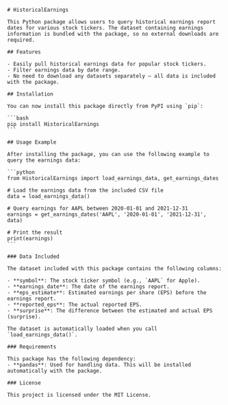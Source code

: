 
    # HistoricalEarnings

    This Python package allows users to query historical earnings report dates for various stock tickers. The dataset containing earnings information is bundled with the package, so no external downloads are required.

    ## Features

    - Easily pull historical earnings data for popular stock tickers.
    - Filter earnings data by date range.
    - No need to download any datasets separately — all data is included with the package.

    ## Installation

    You can now install this package directly from PyPI using `pip`:

    ```bash
    pip install HistoricalEarnings
    ```

    ## Usage Example

    After installing the package, you can use the following example to query the earnings data:

    ```python
    from HistoricalEarnings import load_earnings_data, get_earnings_dates

    # Load the earnings data from the included CSV file
    data = load_earnings_data()

    # Query earnings for AAPL between 2020-01-01 and 2021-12-31
    earnings = get_earnings_dates('AAPL', '2020-01-01', '2021-12-31', data)

    # Print the result
    print(earnings)
    ```

    ### Data Included

    The dataset included with this package contains the following columns:

    - **symbol**: The stock ticker symbol (e.g., `AAPL` for Apple).
    - **earnings_date**: The date of the earnings report.
    - **eps_estimate**: Estimated earnings per share (EPS) before the earnings report.
    - **reported_eps**: The actual reported EPS.
    - **surprise**: The difference between the estimated and actual EPS (surprise).

    The dataset is automatically loaded when you call `load_earnings_data()`.

    ### Requirements

    This package has the following dependency:
    - **pandas**: Used for handling data. This will be installed automatically with the package.

    ### License

    This project is licensed under the MIT License.
